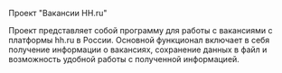 Проект "Вакансии HH.ru"

Проект представляет собой программу для работы с вакансиями с платформы hh.ru в России. Основной функционал включает в себя получение информации о вакансиях, сохранение данных в файл и возможность удобной работы с полученной информацией.
